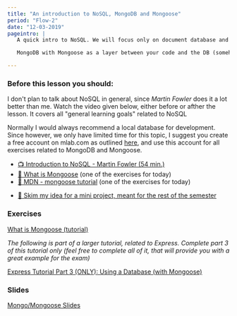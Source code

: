 ```yaml
---
title: "An introduction to NoSQL, MongoDB and Mongoose"
period: "Flow-2"
date: "12-03-2019"
pageintro: | 
   A quick intro to NoSQL. We will focus only on document database and more specifically use.

   MongoDB with Mongoose as a layer between your code and the DB (somehow similar to what you know with JPA).

---
```


### Before this lesson you should:
I don't plan to talk about NoSQL in general, since _Martin Fowler_ does it a lot better than me. Watch the video given below, either before or afther the lesson. It covers all "general learning goals" related to NoSQL

Normally I would always recommend a local database for development. Since however, we only have limited time for this topic, I suggest you create a free account on mlab.com as outlined [here](https://developer.mozilla.org/en-US/docs/Learn/Server-side/Express_Nodejs/mongoose#Setting_up_the_MongoDB_database), and use this account for all exercises related to MongoDB and Mongoose.
<!--readings_begin-->
- [:tv: Introduction to NoSQL - Martin Fowler (54 min.)](https://www.youtube.com/watch?v=qI_g07C_Q5I)
- [:book: What is Mongoose](https://scotch.io/tutorials/using-mongoosejs-in-node-js-and-mongodb-applications) (one of the exercises for today)
- [:book: MDN - mongoose tutorial](https://developer.mozilla.org/en-US/docs/Learn/Server-side/Express_Nodejs/mongoose) (one of the exercises for today)
<!--readings_end-->
- [:book: Skim my idea for a mini project, meant for the rest of the semester](https://docs.google.com/document/d/15e4a8zho6wdFrBCxYlstGZYlP1wgwjEWM_NYpjcW__0/edit?usp=sharing)

### Exercises
<!--exercises_begin-->
 [What is Mongoose (tutorial)](https://scotch.io/tutorials/using-mongoosejs-in-node-js-and-mongodb-applications)
 
 *The following is part of a larger tutorial, related to Express. Complete part 3 of this tutorial only (feel free to complete all of it, that will provide you with a great example for the exam)*
 
 [Express Tutorial Part 3 (ONLY): Using a Database (with Mongoose)](https://developer.mozilla.org/en-US/docs/Learn/Server-side/Express_Nodejs/mongoose#Mongoose_primer)
<!--exercises_end-->

### Slides
[Mongo/Mongoose Slides](http://slides.mydemos.dk/noSQL/mongo_mongoose.html#1)



